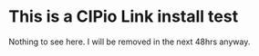 # This is a CIPio Link install test

Nothing to see here. I will be removed in the next 48hrs anyway.
